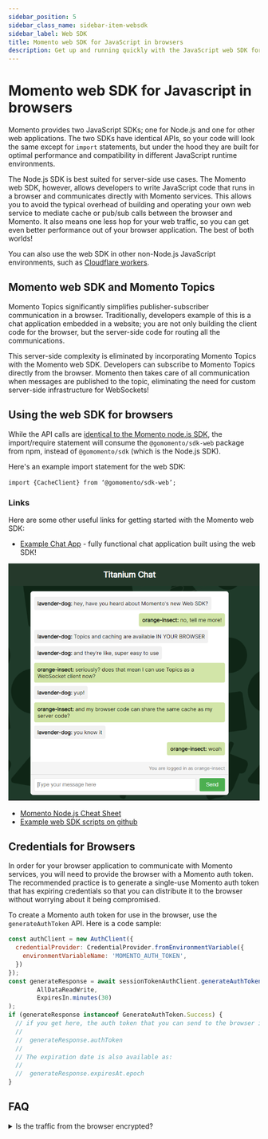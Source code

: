 ```yaml
---
sidebar_position: 5
sidebar_class_name: sidebar-item-websdk
sidebar_label: Web SDK
title: Momento web SDK for JavaScript in browsers
description: Get up and running quickly with the JavaScript web SDK for use in browsers connecting to Momento Cache or Topics services.
---
```


# Momento web SDK for Javascript in browsers

Momento provides two JavaScript SDKs; one for Node.js and one for other web applications. The two SDKs have identical APIs, so your code will look the same except for `import` statements, but under the hood they are built for optimal performance and compatibility in different JavaScript runtime environments.

The Node.js SDK is best suited for server-side use cases. The Momento web SDK, however, allows developers to write JavaScript code that runs in a browser and communicates directly with Momento services. This allows you to avoid the typical overhead of building and operating your own web service to mediate cache or pub/sub calls between the browser and Momento. It also means one less hop for your web traffic, so you can get even better performance out of your browser application. The best of both worlds!

You can also use the web SDK in other non-Node.js JavaScript environments, such as [Cloudflare workers](https://workers.cloudflare.com/).

## Momento web SDK and Momento Topics

Momento Topics significantly simplifies publisher-subscriber communication in a browser. Traditionally, developers example of this is a chat application embedded in a website; you are not only building the client code for the browser, but the server-side code for routing all the communications.

This server-side complexity is eliminated by incorporating Momento Topics with the Momento web SDK. Developers can subscribe to Momento Topics directly from the browser. Momento then takes care of all communication when messages are published to the topic, eliminating the need for custom server-side infrastructure for WebSockets!

## Using the web SDK for browsers

While the API calls are [identical to the Momento node.js SDK](/develop/guides/cheat-sheets/momento-cache-nodejs-cheat-sheet.md), the import/require statement will consume the `@gomomento/sdk-web` package from npm, instead of `@gomomento/sdk` (which is the Node.js SDK).

Here's an example import statement for the web SDK:

`import {CacheClient} from ‘@gomomento/sdk-web’;`

### Links

Here are some other useful links for getting started with the Momento web SDK:

* [Example Chat App](https://github.com/momentohq/example-chat-app) - fully functional chat application built using the web SDK!

![chat screenshot](./images/web-sdk-chat-app.png)

* [Momento Node.js Cheat Sheet](/develop/guides/cheat-sheets/momento-cache-nodejs-cheat-sheet.md)
* [Example web SDK scripts on github](https://github.com/momentohq/client-sdk-javascript/examples/web)

## Credentials for Browsers

In order for your browser application to communicate with Momento services, you will need to provide the browser with a Momento auth token. The recommended practice is to generate a single-use Momento auth token that has expiring credentials so that you can distribute it to the browser without worrying about it being compromised.

To create a Momento auth token for use in the browser, use the `generateAuthToken` API. Here is a code sample:

```javascript
const authClient = new AuthClient({
  credentialProvider: CredentialProvider.fromEnvironmentVariable({
    environmentVariableName: 'MOMENTO_AUTH_TOKEN',
  })
});
const generateResponse = await sessionTokenAuthClient.generateAuthToken(
    	AllDataReadWrite,
    	ExpiresIn.minutes(30)
);
if (generateResponse instanceof GenerateAuthToken.Success) {
  // if you get here, the auth token that you can send to the browser is available as:
  //
  //  generateResponse.authToken
  //
  // The expiration date is also available as:
  //
  //  generateResponse.expiresAt.epoch
}
```

## FAQ

<details>
  <summary>Is the traffic from the browser encrypted?</summary>
As with all traffic with Momento services, the web SDK is fully encrypted on the wire. In addition, the SDK uses TLS 1.2+ encryption.
</details>
